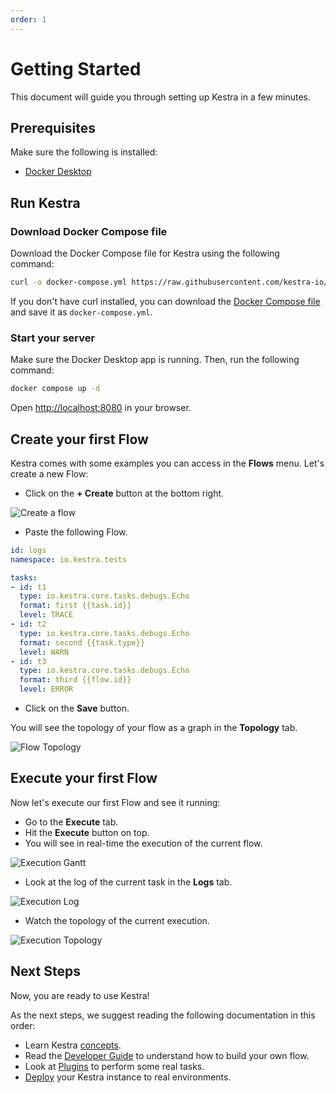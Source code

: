 ```yaml
---
order: 1
---
```


# Getting Started

This document will guide you through setting up Kestra in a few minutes.

## Prerequisites

Make sure the following is installed:
- [Docker Desktop](https://docs.docker.com/get-docker/)

## Run Kestra

### Download Docker Compose file

Download the Docker Compose file for Kestra using the following command: 

```bash
curl -o docker-compose.yml https://raw.githubusercontent.com/kestra-io/kestra/develop/docker-compose.yml
```

If you don't have curl installed, you can download the [Docker Compose file](https://github.com/kestra-io/kestra/blob/develop/docker-compose.yml) and save it as `docker-compose.yml`. 

### Start your server

Make sure the Docker Desktop app is running. Then, run the following command:

```bash
docker compose up -d
```

Open [http://localhost:8080](http://localhost:8080) in your browser.


## Create your first Flow

Kestra comes with some examples you can access in the **Flows** menu. Let's create a new Flow:

* Click on the **+ Create** button at the bottom right.

![Create a flow](./assets/flow-2.png)

* Paste the following Flow.

```yaml
id: logs
namespace: io.kestra.tests

tasks:
- id: t1
  type: io.kestra.core.tasks.debugs.Echo
  format: first {{task.id}}
  level: TRACE
- id: t2
  type: io.kestra.core.tasks.debugs.Echo
  format: second {{task.type}}
  level: WARN
- id: t3
  type: io.kestra.core.tasks.debugs.Echo
  format: third {{flow.id}}
  level: ERROR
```

* Click on the **Save** button.

You will see the topology of your flow as a graph in the **Topology** tab.

![Flow Topology](./assets/flow-3.png)


## Execute your first Flow

Now let's execute our first Flow and see it running:

* Go to the **Execute** tab.
* Hit the **Execute** button on top.
* You will see in real-time the execution of the current flow.

![Execution Gantt](./assets/execution-1.png)

* Look at the log of the current task in the **Logs** tab.

![Execution Log](./assets/execution-2.png)

* Watch the topology of the current execution.

![Execution Topology](./assets/execution-3.png)


## Next Steps

Now, you are ready to use Kestra!

As the next steps, we suggest reading the following documentation in this order:
- Learn Kestra [concepts](../concepts).
- Read the [Developer Guide](../developer-guide) to understand how to build your own flow.
- Look at [Plugins](../../plugins) to perform some real tasks.
- [Deploy](../administrator-guide) your Kestra instance to real environments.
